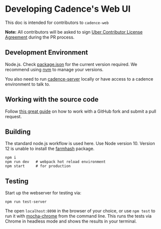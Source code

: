 # Developing Cadence's Web UI

This doc is intended for contributors to `cadence-web`

**Note:** All contributors will be asked to sign [Uber Contributor License Agreement](http://t.uber.com/cla) during the PR process.

## Development Environment

Node.js. Check [package.json](https://github.com/uber/cadence-web/blob/master/package.json) for the current version required. We recommend using [nvm](https://github.com/creationix/nvm) to manage your versions.

You also need to run [cadence-server](https://github.com/uber/cadence) locally or have access to a cadence environment to talk to.

## Working with the source code

Follow [this great guide](https://gist.github.com/Chaser324/ce0505fbed06b947d962) on how to work with a GitHub fork and submit a pull request.

## Building

The standard node.js workflow is used here. Use Node version 10. Version 12 is unable to install the 
[farmhash](https://www.npmjs.com/package/farmhash) package.

```
npm i
npm run dev   # webpack hot reload environment
npm start     # for production
```

## Testing

Start up the webserver for testing via:

```
npm run test-server
```

The open `localhost:8090` in the browser of your choice, or use `npm test` to run it with [mocha-chrome](https://www.npmjs.com/package/mocha-chrome) from the command line. This runs the tests via Chrome in headless mode and shows the results in your terminal.
